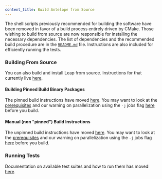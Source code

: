```yaml
---
content_title: Build Antelope from Source
---
```


The shell scripts previously recommended for building the software have been removed in favor of a build process entirely driven by CMake. Those wishing to build from source are now responsible for installing the necessary dependencies. The list of dependencies and the recommended build procedure are in the [`README.md`](https://github.com/alacrityio/alanode/blob/release/3.2/README.md) file. Instructions are also included for efficiently running the tests.

### Building From Source

You can also build and install Leap from source. Instructions for that currently live [here](https://github.com/alacrityio/alanode/blob/release/3.2/README.md#build-and-install-from-source).

#### Building Pinned Build Binary Packages

The pinned build instructions have moved [here](https://github.com/alacrityio/alanode/blob/release/3.2/README.md#pinned-build). You may want to look at the [prerequisites](https://github.com/alacrityio/alanode/blob/release/3.2/README.md#prerequisites) and our warning on parallelization using the `-j` jobs flag [here](https://github.com/alacrityio/alanode/blob/release/3.2/README.md#step-3---build) before you build.

#### Manual (non "pinned") Build Instructions

The unpinned build instructions have moved [here](https://github.com/alacrityio/alanode/blob/release/3.2/README.md#unpinned-build). You may want to look at the [prerequisites](https://github.com/alacrityio/alanode/blob/release/3.2/README.md#prerequisites) and our warning on parallelization using the `-j` jobs flag [here](https://github.com/alacrityio/alanode/blob/release/3.2/README.md#step-3---build) before you build.

### Running Tests

Documentation on available test suites and how to run them has moved [here](https://github.com/alacrityio/alanode/blob/release/3.2/README.md#test).
